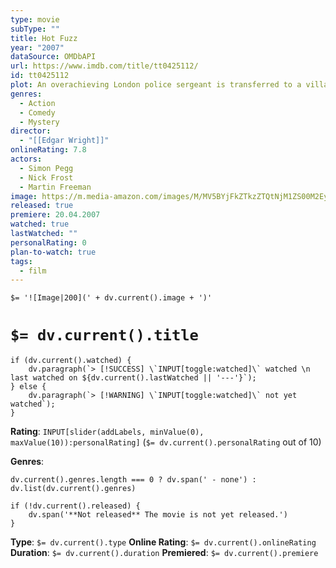 ```yaml
---
type: movie
subType: ""
title: Hot Fuzz
year: "2007"
dataSource: OMDbAPI
url: https://www.imdb.com/title/tt0425112/
id: tt0425112
plot: An overachieving London police sergeant is transferred to a village where the easygoing officers object to his fervor for regulations, all while a string of grisly murders strikes the town.
genres:
  - Action
  - Comedy
  - Mystery
director:
  - "[[Edgar Wright]]"
onlineRating: 7.8
actors:
  - Simon Pegg
  - Nick Frost
  - Martin Freeman
image: https://m.media-amazon.com/images/M/MV5BYjFkZTkzZTQtNjM1ZS00M2EyLWE3MTAtMmY5Yzk0NTc0NDc3XkEyXkFqcGc@._V1_SX300.jpg
released: true
premiere: 20.04.2007
watched: true
lastWatched: ""
personalRating: 0
plan-to-watch: true
tags:
  - film
---
```


`$= '![Image|200](' + dv.current().image + ')'`

# `$= dv.current().title`

```dataviewjs
if (dv.current().watched) {
	dv.paragraph(`> [!SUCCESS] \`INPUT[toggle:watched]\` watched \n last watched on ${dv.current().lastWatched || '---'}`);
} else {
	dv.paragraph(`> [!WARNING] \`INPUT[toggle:watched]\` not yet watched`);
}
```

**Rating**:  `INPUT[slider(addLabels, minValue(0), maxValue(10)):personalRating]` (`$= dv.current().personalRating` out of 10)

**Genres**:
```dataviewjs
dv.current().genres.length === 0 ? dv.span(' - none') : dv.list(dv.current().genres)
```

```dataviewjs
if (!dv.current().released) {
	dv.span('**Not released** The movie is not yet released.')
}
```

**Type**: `$= dv.current().type`
**Online Rating**: `$= dv.current().onlineRating`
**Duration**:  `$= dv.current().duration`
**Premiered**: `$= dv.current().premiere`